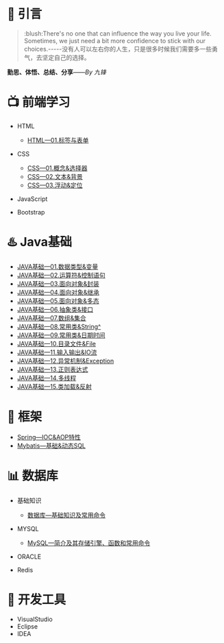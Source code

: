 # :star2: 引言
> <p>:blush:There's no one that can influence the way you live your life. Sometimes, we just need a bit more confidence to stick with our choices.-----没有人可以左右你的人生，只是很多时候我们需要多一些勇气，去坚定自己的选择。 </p>
<p><strong>勤思、体悟、总结、分享</strong>——<i>By 九锋</i></p> 


# :tv: 前端学习
- HTML
	- [HTML—01.标签与表单](https://github.com/wyd288/fan1111/blob/master/src/HTML/HTML%E2%80%9401.%E6%A0%87%E7%AD%BE%E4%B8%8E%E8%A1%A8%E5%8D%95.md)

- CSS
	- [CSS—01.概念&选择器](https://github.com/wyd288/fan1111/blob/master/src/CSS/CSS%E2%80%9401.%E6%A6%82%E5%BF%B5%26%E9%80%89%E6%8B%A9%E5%99%A8.md)
	- [CSS—02.文本&背景](https://github.com/wyd288/fan1111/blob/master/src/CSS/CSS%E2%80%9402.%E6%96%87%E6%9C%AC%26%E8%83%8C%E6%99%AF.md)
	- [CSS—03.浮动&定位](https://github.com/wyd288/fan1111/blob/master/src/CSS/CSS%E2%80%9403.%E6%B5%AE%E5%8A%A8%26%E5%AE%9A%E4%BD%8D.md)

- JavaScript


- Bootstrap


# :hotsprings: Java基础
- [JAVA基础—01.数据类型&变量](https://github.com/wyd288/fan1111/blob/master/src/JAVA%E5%9F%BA%E7%A1%80/JAVA%E5%9F%BA%E7%A1%80%E2%80%9401.%E6%95%B0%E6%8D%AE%E7%B1%BB%E5%9E%8B%26%E5%8F%98%E9%87%8F.md)
- [JAVA基础—02.运算符&控制语句](https://github.com/wyd288/fan1111/blob/master/src/JAVA%E5%9F%BA%E7%A1%80/JAVA%E5%9F%BA%E7%A1%80%E2%80%9402.%E8%BF%90%E7%AE%97%E7%AC%A6%26%E6%8E%A7%E5%88%B6%E8%AF%AD%E5%8F%A5.md)
- [JAVA基础—03.面向对象&封装](https://github.com/wyd288/fan1111/blob/master/src/JAVA%E5%9F%BA%E7%A1%80/JAVA%E5%9F%BA%E7%A1%80%E2%80%9403.%E9%9D%A2%E5%90%91%E5%AF%B9%E8%B1%A1%26%E5%B0%81%E8%A3%85.md)
- [JAVA基础—04.面向对象&继承](https://github.com/wyd288/fan1111/blob/master/src/JAVA%E5%9F%BA%E7%A1%80/JAVA%E5%9F%BA%E7%A1%80%E2%80%9404.%E9%9D%A2%E5%90%91%E5%AF%B9%E8%B1%A1%26%E7%BB%A7%E6%89%BF.md)
- [JAVA基础—05.面向对象&多态](https://github.com/wyd288/fan1111/blob/master/src/JAVA%E5%9F%BA%E7%A1%80/JAVA%E5%9F%BA%E7%A1%80%E2%80%9405.%E9%9D%A2%E5%90%91%E5%AF%B9%E8%B1%A1%26%E5%A4%9A%E6%80%81.md)
- [JAVA基础—06.抽象类&接口](https://github.com/wyd288/fan1111/blob/master/src/JAVA%E5%9F%BA%E7%A1%80/JAVA%E5%9F%BA%E7%A1%80%E2%80%9406.%E6%8A%BD%E8%B1%A1%E7%B1%BB%26%E6%8E%A5%E5%8F%A3.md)
- [JAVA基础—07.数组&集合](https://github.com/wyd288/fan1111/blob/master/src/JAVA%E5%9F%BA%E7%A1%80/JAVA%E5%9F%BA%E7%A1%80%E2%80%9407.%E6%95%B0%E7%BB%84%26%E9%9B%86%E5%90%88.md)
- [JAVA基础—08.常用类&String^](https://github.com/wyd288/fan1111/blob/master/src/JAVA%E5%9F%BA%E7%A1%80/JAVA%E5%9F%BA%E7%A1%80%E2%80%9408.%E5%B8%B8%E7%94%A8%E7%B1%BB%26String%5E.md)
- [JAVA基础—09.常用类&日期时间](https://github.com/wyd288/fan1111/blob/master/src/JAVA%E5%9F%BA%E7%A1%80/JAVA%E5%9F%BA%E7%A1%80%E2%80%9409.%E5%B8%B8%E7%94%A8%E7%B1%BB%26%E6%97%A5%E6%9C%9F%E6%97%B6%E9%97%B4.md)
- [JAVA基础—10.目录文件&File](https://github.com/wyd288/fan1111/blob/master/src/JAVA%E5%9F%BA%E7%A1%80/JAVA%E5%9F%BA%E7%A1%80%E2%80%9410.%E7%9B%AE%E5%BD%95%E6%96%87%E4%BB%B6%26File.md)
- [JAVA基础—11.输入输出&IO流](https://github.com/wyd288/fan1111/blob/master/src/JAVA%E5%9F%BA%E7%A1%80/JAVA%E5%9F%BA%E7%A1%80%E2%80%9411.%E8%BE%93%E5%85%A5%E8%BE%93%E5%87%BA%26IO%E6%B5%81.md)
- [JAVA基础—12.异常机制&Exception](https://github.com/wyd288/fan1111/blob/master/src/JAVA%E5%9F%BA%E7%A1%80/JAVA%E5%9F%BA%E7%A1%80%E2%80%9412.%E5%BC%82%E5%B8%B8%E6%9C%BA%E5%88%B6%26Exception.md)
- [JAVA基础—13.正则表达式](https://github.com/wyd288/fan1111/blob/master/src/JAVA%E5%9F%BA%E7%A1%80/JAVA%E5%9F%BA%E7%A1%80%E2%80%9413.%E6%AD%A3%E5%88%99%E8%A1%A8%E8%BE%BE%E5%BC%8F.md)
- [JAVA基础—14.多线程](https://github.com/wyd288/fan1111/blob/master/src/JAVA%E5%9F%BA%E7%A1%80/JAVA%E5%9F%BA%E7%A1%80%E2%80%9414.%E5%A4%9A%E7%BA%BF%E7%A8%8B.md)
- [JAVA基础—15.类加载&反射](https://github.com/wyd288/fan1111/blob/master/src/JAVA%E5%9F%BA%E7%A1%80/JAVA%E5%9F%BA%E7%A1%80%E2%80%9415.%E7%B1%BB%E5%8A%A0%E8%BD%BD%26%E5%8F%8D%E5%B0%84.md)


# :briefcase: 框架
- [Spring—IOC&AOP特性](https://github.com/wyd288/fan1111/blob/master/src/Spring/Spring%E2%80%94IOC%26AOP%E7%89%B9%E6%80%A7.md)
- [Mybatis—基础&动态SQL](https://github.com/wyd288/fan1111/blob/master/src/Mybatis/Mybatis%E2%80%94%E5%9F%BA%E7%A1%80%26%E5%8A%A8%E6%80%81SQL.md)


# :bar_chart: 数据库
- 基础知识
  - [数据库—基础知识及常用命令](https://github.com/wyd288/fan1111/blob/master/src/%E6%95%B0%E6%8D%AE%E5%BA%93/%E6%95%B0%E6%8D%AE%E5%BA%93%E2%80%94%E5%9F%BA%E7%A1%80%E7%9F%A5%E8%AF%86%E5%8F%8A%E5%B8%B8%E7%94%A8%E5%91%BD%E4%BB%A4.md)

- MYSQL
	- [MySQL—简介及其存储引擎、函数和常用命令](https://github.com/wyd288/fan1111/blob/master/src/%E6%95%B0%E6%8D%AE%E5%BA%93/MySQL%E2%80%94%E7%AE%80%E4%BB%8B%E5%8F%8A%E5%85%B6%E5%AD%98%E5%82%A8%E5%BC%95%E6%93%8E%E3%80%81%E5%87%BD%E6%95%B0%E5%92%8C%E5%B8%B8%E7%94%A8%E5%91%BD%E4%BB%A4.md)

- ORACLE

- Redis


# :clap: 开发工具

- VisualStudio
- Eclipse
- IDEA



